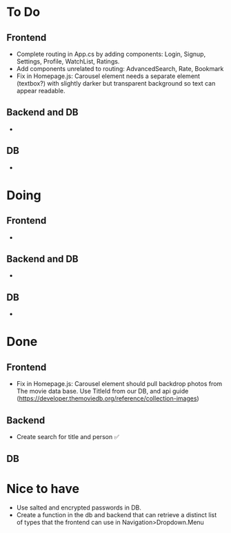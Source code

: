 # To Do
## Frontend
- Complete routing in App.cs by adding components: Login, Signup, Settings, Profile, WatchList, Ratings.
- Add components unrelated to routing: AdvancedSearch, Rate, Bookmark
- Fix in Homepage.js: Carousel element needs a separate element (textbox?) with slightly darker but transparent background so text can appear readable.

## Backend and DB
- 
## DB
- 

# Doing
## Frontend
- 
## Backend and DB
- 
## DB
- 


# Done
## Frontend
- Fix in Homepage.js: Carousel element should pull backdrop photos from The movie data base. Use TitleId from our DB, and api guide (https://developer.themoviedb.org/reference/collection-images)
  
## Backend
- Create search for title and person ✅ 

## DB


# Nice to have

- Use salted and encrypted passwords in DB.
- Create a function in the db and backend that can retrieve a distinct list of types that the frontend can use in Navigation>Dropdown.Menu
